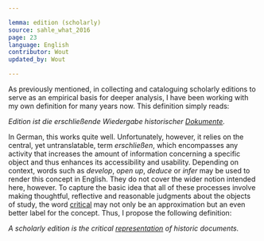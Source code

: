```yaml
---

lemma: edition (scholarly)
source: sahle_what_2016
page: 23
language: English
contributor: Wout
updated_by: Wout

---
```


As previously mentioned, in collecting and cataloguing scholarly editions to serve as an empirical basis for deeper analysis, I have been working with my own definition for many years now. This definition simply reads:

  _Edition ist die erschließende Wiedergabe historischer [Dokumente](document.html)._

In German, this works quite well. Unfortunately, however, it relies on the central, yet untranslatable, term _erschließen_, which encompasses any activity that increases the amount of information concerning a specific object and thus enhances its accessibility and usability. Depending on context, words such as _develop_, _open up_, _deduce_ or _infer_ may be used to render this concept in English. They do not cover the wider notion intended here, however. To capture the basic idea that all of these processes involve making thoughtful, reflective and reasonable judgments about the objects of study, the word [critical](critical.html) may not only be an approximation but an even better label for the concept. Thus, I propose the following definition:

  _A scholarly edition is the critical [representation](representation.html) of historic documents._
